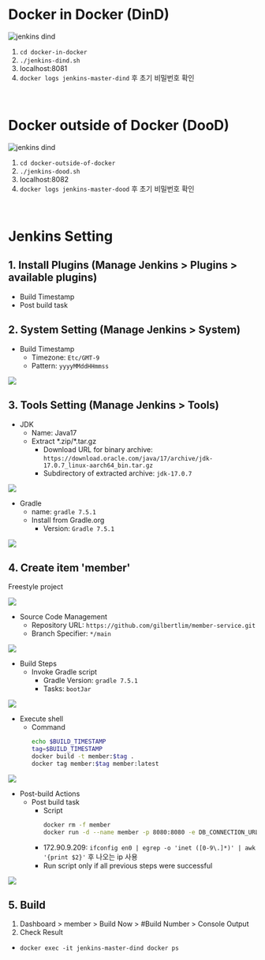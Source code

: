 # Docker in Docker (DinD)

![jenkins dind](img/dind.png)

1. `cd docker-in-docker`
2. `./jenkins-dind.sh`
3. localhost:8081
4. `docker logs jenkins-master-dind` 후 초기 비밀번호 확인

<br>

# Docker outside of Docker (DooD)

![jenkins dind](img/dood.png)

1. `cd docker-outside-of-docker`
2. `./jenkins-dood.sh`
3. localhost:8082
4. `docker logs jenkins-master-dood` 후 초기 비밀번호 확인

<br>

# Jenkins Setting

## 1. Install Plugins (Manage Jenkins > Plugins > available plugins)
- Build Timestamp
- Post build task

## 2. System Setting (Manage Jenkins > System)
- Build Timestamp
  - Timezone: `Etc/GMT-9`
  - Pattern: `yyyyMMddHHmmss`
  
![](img/build-timestamp.png)


## 3. Tools Setting (Manage Jenkins > Tools)
- JDK
  - Name: Java17
  - Extract \*.zip/\*.tar.gz
    - Download URL for binary archive: `https://download.oracle.com/java/17/archive/jdk-17.0.7_linux-aarch64_bin.tar.gz`
    - Subdirectory of extracted archive: `jdk-17.0.7`

![](img/jdk.png)

- Gradle
  - name: `gradle 7.5.1`
  - Install from Gradle.org
    - Version: `Gradle 7.5.1`

![](img/gradle.png)

## 4. Create item 'member'

Freestyle project

![](img/item-jdk.png)

- Source Code Management
  - Repository URL: `https://github.com/gilbertlim/member-service.git`
  - Branch Specifier: `*/main`

![](img/source-code.png)

- Build Steps
  - Invoke Gradle script
    - Gradle Version: `gradle 7.5.1`
    - Tasks: `bootJar`

![](img/build-step.png)

  - Execute shell
    - Command
      ```sh
      echo $BUILD_TIMESTAMP
      tag=$BUILD_TIMESTAMP
      docker build -t member:$tag .
      docker tag member:$tag member:latest
      ```

![](img/execute-shell.png)

- Post-build Actions
  - Post build task
    - Script
      ```sh
      docker rm -f member
      docker run -d --name member -p 8080:8080 -e DB_CONNECTION_URL=jdbc:mysql://172.90.9.209:3306/member_service -e DB_USER=root -e DB_PASSWORD=password member:latest
      ```
    - 172.90.9.209: `ifconfig en0 | egrep -o 'inet ([0-9\.]*)' | awk '{print $2}'` 후 나오는 ip 사용
    - Run script only if all previous steps were successful

![](img/post-build-task.png)


## 5. Build

1. Dashboard > member > Build Now > #Build Number > Console Output
2. Check Result
- `docker exec -it jenkins-master-dind docker ps`